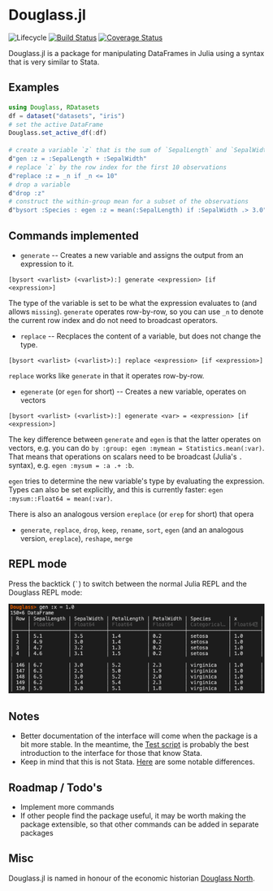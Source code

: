 # Douglass.jl

<!--![Lifecycle](https://img.shields.io/badge/lifecycle-maturing-blue.svg)-->
<!--![Lifecycle](https://img.shields.io/badge/lifecycle-stable-green.svg)
![Lifecycle](https://img.shields.io/badge/lifecycle-retired-orange.svg)
![Lifecycle](https://img.shields.io/badge/lifecycle-archived-red.svg)
![Lifecycle](https://img.shields.io/badge/lifecycle-dormant-blue.svg) -->
![Lifecycle](https://img.shields.io/badge/lifecycle-experimental-orange.svg) [![Build Status](https://travis-ci.org/jmboehm/Douglass.jl.svg?branch=master)](https://travis-ci.org/jmboehm/Douglass.jl) [![Coverage Status](https://coveralls.io/repos/github/jmboehm/Douglass.jl/badge.svg?branch=master)](https://coveralls.io/github/jmboehm/Douglass.jl?branch=master)


Douglass.jl is a package for manipulating DataFrames in Julia using a syntax that is very similar to Stata.

## Examples

```julia
using Douglass, RDatasets
df = dataset("datasets", "iris")
# set the active DataFrame
Douglass.set_active_df(:df)

# create a variable `z` that is the sum of `SepalLength` and `SepalWidth`, for each row
d"gen :z = :SepalLength + :SepalWidth"
# replace `z` by the row index for the first 10 observations
d"replace :z = _n if _n <= 10"
# drop a variable
d"drop :z"
# construct the within-group mean for a subset of the observations
d"bysort :Species : egen :z = mean(:SepalLength) if :SepalWidth .> 3.0"
```

## Commands implemented

- `generate` -- Creates a new variable and assigns the output from an expression to it.
```
[bysort <varlist> (<varlist>):] generate <expression> [if <expression>]
```
The type of the variable is set to be what the expression evaluates to (and allows `missing`). `generate` operates row-by-row, so you can use `_n` to denote the current row index and do not need to broadcast operators.
- `replace` -- Recplaces the content of a variable, but does not change the type.
```
[bysort <varlist> (<varlist>):] replace <expression> [if <expression>]
```
`replace` works like `generate` in that it operates row-by-row.
- `egenerate` (or `egen` for short) -- Creates a new variable, operates on vectors
```
[bysort <varlist> (<varlist>):] egenerate <var> = <expression> [if <expression>]
```
The key difference between `generate` and `egen` is that the latter operates on vectors, e.g. you can do `by :group: egen :mymean = Statistics.mean(:var)`. That means that operations on scalars need to be broadcast (Julia's `.` syntax), e.g. `egen :mysum = :a .+ :b`.

`egen` tries to determine the new variable's type by evaluating the expression. Types can also be set explicitly, and this is currently faster: `egen :mysum::Float64 = mean(:var)`.

There is also an analogous version `ereplace` (or `erep` for short) that opera
- `generate`, `replace`, `drop`, `keep`, `rename`, `sort`, `egen` (and an analogous version, `ereplace`), `reshape`, `merge`

## REPL mode

Press the backtick (`` ` ``) to switch between the normal Julia REPL and the Douglass REPL mode:

![REPL Screenshot](repl.png "Douglass REPL Screenshot")

## Notes

- Better documentation of the interface will come when the package is a bit more stable. In the meantime, the [Test script](https://github.com/jmboehm/Douglass.jl/blob/master/test/Douglass.jl) is probably the best introduction to the interface for those that know Stata.
- Keep in mind that this is not Stata. [Here](differences-from-Stata.md) are some notable differences.

## Roadmap / Todo's

- Implement more commands
- If other people find the package useful, it may be worth making the package extensible, so that other commands can be added in separate packages

## Misc

Douglass.jl is named in honour of the economic historian [Douglass North](https://en.wikipedia.org/wiki/Douglass_North).